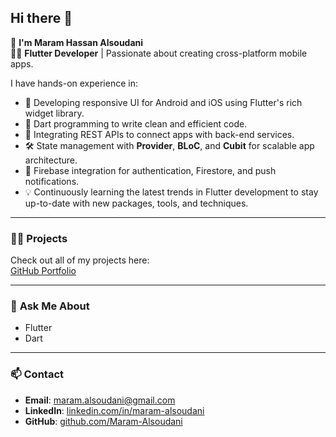 ## Hi there 👋

🚀 **I'm Maram Hassan Alsoudani**  
👩‍💻 **Flutter Developer** | Passionate about creating cross-platform mobile apps.  

I have hands-on experience in:

- 📱 Developing responsive UI for Android and iOS using Flutter's rich widget library.  
- 🎯 Dart programming to write clean and efficient code.  
- 🔗 Integrating REST APIs to connect apps with back-end services.  
- 🛠 State management with **Provider**, **BLoC**, and **Cubit** for scalable app architecture.  
- 🧩 Firebase integration for authentication, Firestore, and push notifications.  
- 💡 Continuously learning the latest trends in Flutter development to stay up-to-date with new packages, tools, and techniques.

---

### 👨‍💻 **Projects**
Check out all of my projects here:  
[GitHub Portfolio](https://github.com/Maram-Alsoudani)

---

### 💬 **Ask Me About**
- Flutter
- Dart

---

### 📫 **Contact**
- **Email**: [maram.alsoudani@gmail.com](mailto:maram.alsoudani@gmail.com)  
- **LinkedIn**: [linkedin.com/in/maram-alsoudani](https://linkedin.com/in/maram-alsoudani)  
- **GitHub**: [github.com/Maram-Alsoudani](https://github.com/Maram-Alsoudani)
